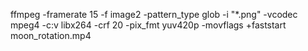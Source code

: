 ffmpeg -framerate 15 -f image2 -pattern_type glob -i "*.png" -vcodec mpeg4 -c:v libx264 -crf 20 -pix_fmt yuv420p -movflags +faststart moon_rotation.mp4

